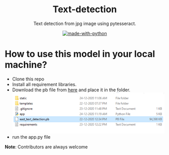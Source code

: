 <div  style="text-align:center;">

# Text-detection 
Text detection from jpg image using pytesseract.

[![made-with-python](http://ForTheBadge.com/images/badges/made-with-python.svg)](https://www.python.org/)
</div>

# How to use this model in your local machine?
- Clone this repo
- Install all requirement libraries.
- Download the pb file from [here](https://www.kaggle.com/mlwhiz/text-detection) and place it in the folder.
![folder strcture](https://raw.githubusercontent.com/gurusabarish/text-detection/master/static/flask_app_text_detection.PNG)
- run the app.py file

**Note**: Contributors are always welcome
